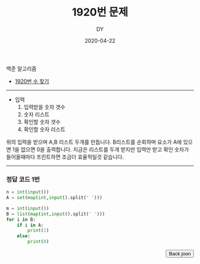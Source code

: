 ﻿---
layout: post
title:  "1920번 문제"
date:   2020-04-22
author: DY
comments: true
categories: backjoon
---

백준 알고리즘
* [1920번 수 찾기](https://www.acmicpc.net/problem/1920)

---
- 입력
  1. 입력받을 숫자 갯수 
  2. 숫자 리스트
  3. 확인할 숫자 갯수
  4. 확인할 숫자 리스트

위의 입력을 받으며 A,B 리스트 두개를 만듭니다. B리스트를 순회하며 요소가 A에 있으면 1을 없으면 0을 출력합니다.
지금은 리스트를 두개 받지만 입력만 받고 확인 숫자가 들어올때마다 프린트하면 조금더 효율적일것 같습니다.

---
### 정답 코드 1번

```python
n = int(input())
A = set(map(int,input().split(' ')))

m = int(input())
B = list(map(int,input().split(' ')))
for i in B:
    if i in A:
        print(1)
    else:
        print(0)

```
<div style="float: right;">
  <button onclick="location.href='https://www.acmicpc.net/' ">Back joon</button>
</div>

